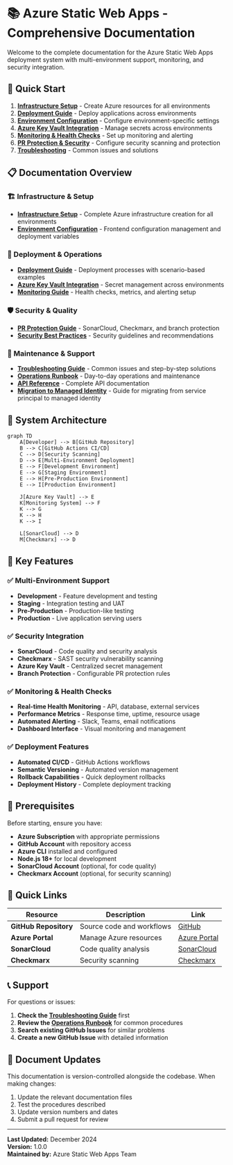 # 📚 Azure Static Web Apps - Comprehensive Documentation

Welcome to the complete documentation for the Azure Static Web Apps deployment system with multi-environment support, monitoring, and security integration.

## 🎯 Quick Start

1. **[Infrastructure Setup](./01-INFRASTRUCTURE-SETUP.md)** - Create Azure resources for all environments
2. **[Deployment Guide](./02-DEPLOYMENT-GUIDE.md)** - Deploy applications across environments
3. **[Environment Configuration](./03-ENVIRONMENT-CONFIGURATION.md)** - Configure environment-specific settings
4. **[Azure Key Vault Integration](./04-AZURE-KEYVAULT-INTEGRATION.md)** - Manage secrets across environments
5. **[Monitoring & Health Checks](./05-MONITORING-GUIDE.md)** - Set up monitoring and alerting
6. **[PR Protection & Security](./06-PR-PROTECTION-GUIDE.md)** - Configure security scanning and protection
7. **[Troubleshooting](./07-TROUBLESHOOTING.md)** - Common issues and solutions

## 📋 Documentation Overview

### 🏗️ Infrastructure & Setup
- **[Infrastructure Setup](./01-INFRASTRUCTURE-SETUP.md)** - Complete Azure infrastructure creation for all environments
- **[Environment Configuration](./03-ENVIRONMENT-CONFIGURATION.md)** - Frontend configuration management and deployment variables

### 🚀 Deployment & Operations
- **[Deployment Guide](./02-DEPLOYMENT-GUIDE.md)** - Deployment processes with scenario-based examples
- **[Azure Key Vault Integration](./04-AZURE-KEYVAULT-INTEGRATION.md)** - Secret management across environments
- **[Monitoring Guide](./05-MONITORING-GUIDE.md)** - Health checks, metrics, and alerting setup

### 🛡️ Security & Quality
- **[PR Protection Guide](./06-PR-PROTECTION-GUIDE.md)** - SonarCloud, Checkmarx, and branch protection
- **[Security Best Practices](./08-SECURITY-BEST-PRACTICES.md)** - Security guidelines and recommendations

### 🔧 Maintenance & Support
- **[Troubleshooting Guide](./07-TROUBLESHOOTING.md)** - Common issues and step-by-step solutions
- **[Operations Runbook](./09-OPERATIONS-RUNBOOK.md)** - Day-to-day operations and maintenance
- **[API Reference](./10-API-REFERENCE.md)** - Complete API documentation
- **[Migration to Managed Identity](./11-MIGRATION-TO-MANAGED-IDENTITY.md)** - Guide for migrating from service principal to managed identity

## 🚀 System Architecture

```mermaid
graph TD
    A[Developer] --> B[GitHub Repository]
    B --> C[GitHub Actions CI/CD]
    C --> D[Security Scanning]
    D --> E[Multi-Environment Deployment]
    E --> F[Development Environment]
    E --> G[Staging Environment]
    E --> H[Pre-Production Environment]
    E --> I[Production Environment]
    
    J[Azure Key Vault] --> E
    K[Monitoring System] --> F
    K --> G
    K --> H
    K --> I
    
    L[SonarCloud] --> D
    M[Checkmarx] --> D
```

## 🌟 Key Features

### ✅ **Multi-Environment Support**
- **Development** - Feature development and testing
- **Staging** - Integration testing and UAT
- **Pre-Production** - Production-like testing
- **Production** - Live application serving users

### ✅ **Security Integration**
- **SonarCloud** - Code quality and security analysis
- **Checkmarx** - SAST security vulnerability scanning
- **Azure Key Vault** - Centralized secret management
- **Branch Protection** - Configurable PR protection rules

### ✅ **Monitoring & Health Checks**
- **Real-time Health Monitoring** - API, database, external services
- **Performance Metrics** - Response time, uptime, resource usage
- **Automated Alerting** - Slack, Teams, email notifications
- **Dashboard Interface** - Visual monitoring and management

### ✅ **Deployment Features**
- **Automated CI/CD** - GitHub Actions workflows
- **Semantic Versioning** - Automated version management
- **Rollback Capabilities** - Quick deployment rollbacks
- **Deployment History** - Complete deployment tracking

## 🎯 Prerequisites

Before starting, ensure you have:

- **Azure Subscription** with appropriate permissions
- **GitHub Account** with repository access
- **Azure CLI** installed and configured
- **Node.js 18+** for local development
- **SonarCloud Account** (optional, for code quality)
- **Checkmarx Account** (optional, for security scanning)

## 🔗 Quick Links

| Resource | Description | Link |
|----------|-------------|------|
| **GitHub Repository** | Source code and workflows | [GitHub](https://github.com/abhiksd/azure-static-webapp-ci) |
| **Azure Portal** | Manage Azure resources | [Azure Portal](https://portal.azure.com) |
| **SonarCloud** | Code quality analysis | [SonarCloud](https://sonarcloud.io) |
| **Checkmarx** | Security scanning | [Checkmarx](https://checkmarx.com) |

## 📞 Support

For questions or issues:

1. **Check the [Troubleshooting Guide](./07-TROUBLESHOOTING.md)** first
2. **Review the [Operations Runbook](./09-OPERATIONS-RUNBOOK.md)** for common procedures
3. **Search existing GitHub Issues** for similar problems
4. **Create a new GitHub Issue** with detailed information

## 🔄 Document Updates

This documentation is version-controlled alongside the codebase. When making changes:

1. Update the relevant documentation files
2. Test the procedures described
3. Update version numbers and dates
4. Submit a pull request for review

---

**Last Updated:** December 2024  
**Version:** 1.0.0  
**Maintained by:** Azure Static Web Apps Team